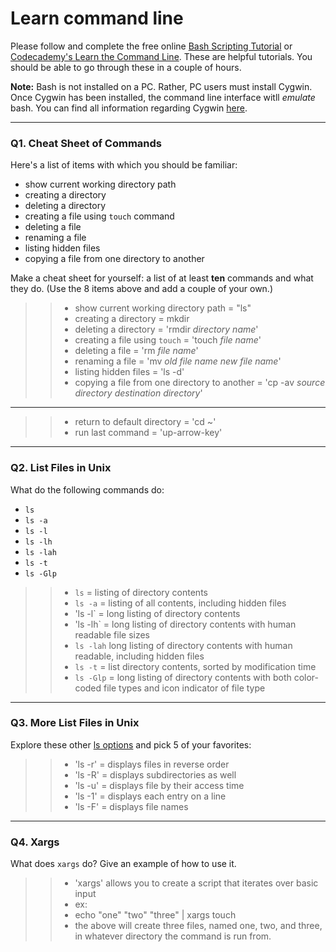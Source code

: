 # Learn command line

Please follow and complete the free online [Bash Scripting Tutorial](https://ryanstutorials.net/bash-scripting-tutorial/) or [Codecademy's Learn the Command Line](https://www.codecademy.com/learn/learn-the-command-line). These are helpful tutorials. You should be able to go through these in a couple of hours.

**Note:** Bash is not installed on a PC. Rather, PC users must install Cygwin. Once Cygwin has been installed, the command line interface witll _emulate_ bash. You can find all information regarding Cygwin [here](https://www.cygwin.com/).

---

### Q1.  Cheat Sheet of Commands  

Here's a list of items with which you should be familiar:  
* show current working directory path
* creating a directory
* deleting a directory
* creating a file using `touch` command
* deleting a file
* renaming a file
* listing hidden files
* copying a file from one directory to another

Make a cheat sheet for yourself: a list of at least **ten** commands and what they do.  (Use the 8 items above and add a couple of your own.)  

> > * show current working directory path = "ls"
> > * creating a directory = mkdir
> > * deleting a directory = 'rmdir *directory name*'
> > * creating a file using `touch` = 'touch *file name*'
> > * deleting a file = 'rm *file name*'
> > * renaming a file = 'mv *old file name* *new file name*'
> > * listing hidden files = 'ls -d'
> > * copying a file from one directory to another = 'cp -av *source directory* *destination directory*'
---
> > * return to default directory = 'cd ~'
> > * run last command = 'up-arrow-key'
---

### Q2.  List Files in Unix   

What do the following commands do:  
* `ls` 
* `ls -a` 
* `ls -l` 
* `ls -lh` 
* `ls -lah`  
* `ls -t`  
* `ls -Glp`  

> > * `ls` = listing of directory contents
> > * `ls -a` = listing of all contents, including hidden files
> > * 'ls -l` = long listing of directory contents
> > * 'ls -lh` = long listing of directory contents with human readable file sizes
> > * `ls -lah` long listing of directory contents with human readable, including hidden files
> > * `ls -t` = list directory contents, sorted by modification time
> > * `ls -Glp` =  long listing of directory contents with both color-coded file types and icon indicator of file type


---

### Q3.  More List Files in Unix  

Explore these other [ls options](http://www.techonthenet.com/unix/basic/ls.php) and pick 5 of your favorites:

> > * 'ls -r' = displays files in reverse order
> > * 'ls -R' = displays subdirectories as well
> > * 'ls -u' = displays file by their access time
> > * 'ls -1' = displays each entry on a line
> > * 'ls -F' = displays file names

---

### Q4.  Xargs   

What does `xargs` do? Give an example of how to use it.

> > * 'xargs' allows you to create a script that iterates over basic input
> > * ex:
> > * echo "one" "two" "three" | xargs touch
> > * the above will create three files, named one, two, and three, in whatever directory the command is run from. 


 

